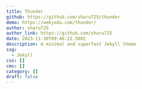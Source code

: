 ```yaml
---
title: Thunder
github: https://github.com/sharu725/thunder
demo: https://webjeda.com/thunder/
author: sharu725
author_link: https://github.com/sharu725
date: 2023-11-30T09:46:22.500Z
description: A minimal and superfast Jekyll theme
ssg:
  - Jekyll
css: []
cms: []
category: []
draft: false
---
```

